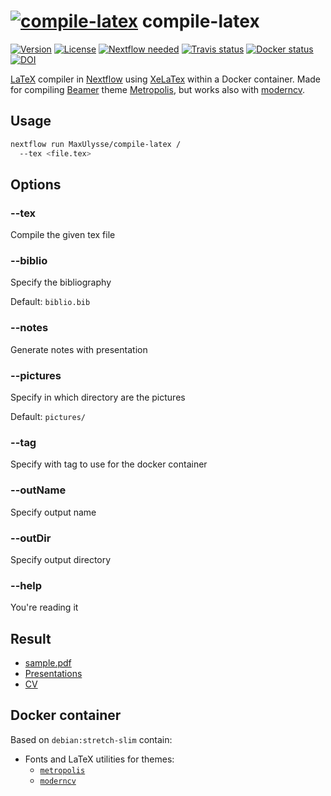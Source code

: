 # [![compile-latex](https://raw.githubusercontent.com/MaxUlysse/compile-latex/master/pictures/compile-latex_logo.png "compile-latex")](https://github.com/MaxUlysse/compile-latex/) compile-latex

[![Version][version-badge]][version-link]
[![License][license-badge]][license-link]
[![Nextflow needed][nextflow-badge]][nextflow-link]
[![Travis status][travis-badge]][travis-link]
[![Docker status][docker-badge]][docker-link]
[![DOI][zenodo-badge]][zenodo-link]

[LaTeX][latex-link] compiler in [Nextflow][nextflow-link] using [XeLaTex][xetex-link] within a Docker container. Made for compiling [Beamer][beamer-link] theme [Metropolis][metropolis-link], but works also with [moderncv][moderncv-link].

## Usage
```bash
nextflow run MaxUlysse/compile-latex /
  --tex <file.tex>
```

## Options

### --tex
Compile the given tex file

### --biblio
Specify the bibliography

Default: `biblio.bib`

### --notes
Generate notes with presentation

### --pictures
Specify in which directory are the pictures

Default: `pictures/`

### --tag
Specify with tag to use for the docker container

### --outName
Specify output name

### --outDir
Specify output directory

### --help
You're reading it

## Result
- [sample.pdf](https://github.com/MaxUlysse/compile-latex/blob/master/sample.pdf)
- [Presentations](https://github.com/MaxUlysse/Presentations)
- [CV](https://github.com/MaxUlysse/myCV)

## Docker container
Based on `debian:stretch-slim` contain:
- Fonts and LaTeX utilities for themes:
  - [`metropolis`][metropolis-link]
  - [`moderncv`][moderncv-link]

[beamer-link]: https://github.com/josephwright/beamer
[circleci-badge]: https://circleci.com/gh/MaxUlysse/compile-latex.svg?style=shield
[circleci-link]: https://circleci.com/gh/MaxUlysse/compile-latex
[docker-badge]: https://img.shields.io/docker/automated/maxulysse/compile-latex.svg
[docker-link]: https://hub.docker.com/r/maxulysse/compile-latex
[latex-link]: https://www.latex-project.org
[license-badge]: https://img.shields.io/github/license/MaxUlysse/compile-latex.svg
[license-link]: https://github.com/MaxUlysse/compile-latex/blob/master/LICENSE
[metropolis-link]: https://ctan.org/pkg/beamertheme-metropolis
[moderncv-link]: https://ctan.org/pkg/moderncv
[nextflow-badge]: https://img.shields.io/badge/nextflow-%E2%89%A50.30.2-brightgreen.svg
[nextflow-link]: https://www.nextflow.io/
[travis-badge]: https://api.travis-ci.org/MaxUlysse/compile-latex.svg
[travis-link]: https://travis-ci.org/MaxUlysse/compile-latex
[version-badge]: https://img.shields.io/github/release/MaxUlysse/compile-latex.svg
[version-link]: https://github.com/MaxUlysse/compile-latex/releases/latest
[xetex-link]: http://xetex.sourceforge.net
[zenodo-badge]: https://zenodo.org/badge/70491982.svg
[zenodo-link]: https://zenodo.org/badge/latestdoi/70491982
